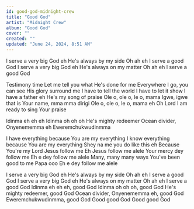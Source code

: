 ```yaml
---
id: good-god-midnight-crew
title: "Good God"
artist: "Midnight Crew"
album: "Good God"
cover: ""
created: ""
updated: "June 24, 2024, 8:51 AM"
---
```


I serve a very big God eh
He's always by my side
Oh ah eh
I serve a good God
I serve a very big God eh
He's always on my matter
Oh ah eh
I serve a good God

Testimony time
Let me tell you what He's done for me
Everywhere I go, you can see His glory surround me
I have to tell the world
I have to let it show
I have a father eh
He's my song of praise
Ole o, ole o, le o, mama
Igwe, igwe that is Your name, mma mma dirigi
Ole o, ole o, le o, mama eh
Oh Lord I am ready to sing Your praise

Idinma eh eh eh
Idinma oh oh oh
He's mighty redeemer
Ocean divider, Onyenememma eh
Eweremchukwudinmma

I have everything because You are my everything
I know everything because You are my everything
Shey na me you do like this eh
Because You're my Lord
Jesus follow me
Eh Jesus follow me alele
Your mercy dey follow me
Eh e dey follow me alele
Many, many many ways You've been good to me Papa ooo
Eh e dey follow me alele

I serve a very big God eh
He's always by my side
Oh ah eh
I serve a good God
I serve a very big God eh
He's always on my matter
Oh ah eh
I serve a good God
Idinma eh eh eh, good God
Idinma oh oh oh, good God
He's mighty redeemer, good God
Ocean divider, Onyenememma eh, good God
Eweremchukwudinmma, good God
Good good God
Good good God